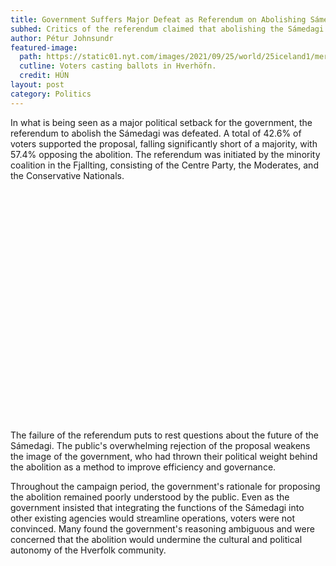 ```yaml
---
title: Government Suffers Major Defeat as Referendum on Abolishing Sámedagi Fails
subhed: Critics of the referendum claimed that abolishing the Sámedagi would reverse Hverland’s historically progressive approach to indigenous governance and cultural autonomy.
author: Pétur Johnsundr
featured-image: 
  path: https://static01.nyt.com/images/2021/09/25/world/25iceland1/merlin_195288555_5b3b2c64-78ba-4156-9ae3-a73c272499b9-superJumbo.jpg?quality=75&auto=webp
  cutline: Voters casting ballots in Hverhöfn.
  credit: HÚN
layout: post
category: Politics
---
```


In what is being seen as a major political setback for the government, the referendum to abolish the Sámedagi was defeated. A total of 42.6% of voters supported the proposal, falling significantly short of a majority, with 57.4% opposing the abolition. The referendum was initiated by the minority coalition in the Fjallting, consisting of the Centre Party, the Moderates, and the Conservative Nationals.

<div style="min-height:370px"><script type="text/javascript" defer src="https://datawrapper.dwcdn.net/SrOCH/embed.js?v=1" charset="utf-8"></script><noscript><img src="https://datawrapper.dwcdn.net/SrOCH/full.png" alt="" /></noscript></div>

The failure of the referendum puts to rest questions about the future of the Sámedagi. The public's overwhelming rejection of the proposal weakens the image of the government, who had thrown their political weight behind the abolition as a method to improve efficiency and governance.

Throughout the campaign period, the government's rationale for proposing the abolition remained poorly understood by the public. Even as the government insisted that integrating the functions of the Sámedagi into other existing agencies would streamline operations, voters were not convinced. Many found the government's reasoning ambiguous and were concerned that the abolition would undermine the cultural and political autonomy of the Hverfolk community.

